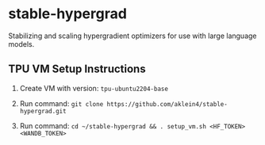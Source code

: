 # stable-hypergrad
Stabilizing and scaling hypergradient optimizers for use with large language models.

## TPU VM Setup Instructions

1. Create VM with version: `tpu-ubuntu2204-base`

2. Run command: `git clone https://github.com/aklein4/stable-hypergrad.git`

3. Run command: `cd ~/stable-hypergrad && . setup_vm.sh <HF_TOKEN> <WANDB_TOKEN>`
